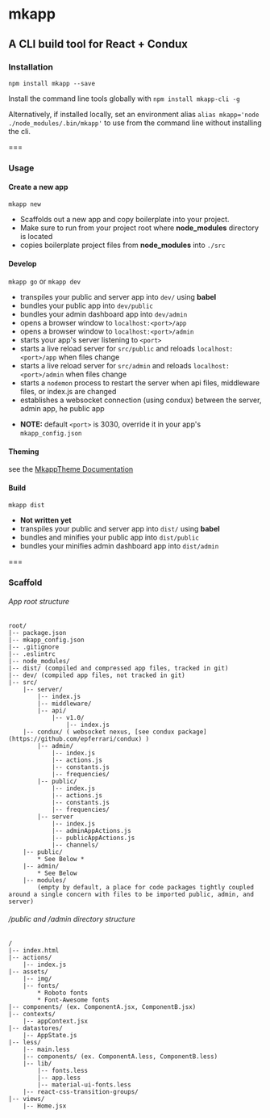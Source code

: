 # mkapp

## A CLI build tool for React + Condux

### Installation

`npm install mkapp --save`

Install the command line tools globally with `npm install mkapp-cli -g`

Alternatively, if installed locally, set an environment alias `alias mkapp='node ./node_modules/.bin/mkapp'` to use from the command line without installing the cli.


===

### Usage

#### Create a new app

`mkapp new`

- Scaffolds out a new app and copy boilerplate into your project.
- Make sure to run from your project root where __node_modules__ directory is located
- copies boilerplate project files from __node_modules__ into `./src`



#### Develop

`mkapp go` or `mkapp dev`

- transpiles your public and server app into `dev/` using **babel**
- bundles your public app into `dev/public`
- bundles your admin dashboard app into `dev/admin`
- opens a browser window to `localhost:<port>/app`
- opens a browser window to `localhost:<port>/admin`
- starts your app's server listening to `<port>`
- starts a live reload server for `src/public` and reloads `localhost:<port>/app` when files change
- starts a live reload server for `src/admin` and reloads `localhost:<port>/admin` when files change
- starts a `nodemon` process to restart the server when api files, middleware files, or index.js are changed
- establishes a websocket connection (using condux) between the server, admin app, he public app

* **NOTE:** default `<port>` is 3030, override it in your app's `mkapp_config.json`

#### Theming

see the [MkappTheme Documentation](https://github.com/epferrari/mkapp/blob/master/docs/mkapp-theme.md)

#### Build

`mkapp dist`

- **Not written yet**
- transpiles your public and server app into `dist/` using **babel**
- bundles and minifies your public app into `dist/public`
- bundles your minifies admin dashboard app into `dist/admin`


===

### Scaffold

###### App root structure

	root/
	|-- package.json
	|-- mkapp_config.json
	|-- .gitignore
	|-- .eslintrc
	|-- node_modules/
	|-- dist/ (compiled and compressed app files, tracked in git)
	|-- dev/ (compiled app files, not tracked in git)
	|-- src/
		|-- server/
			|-- index.js
			|-- middleware/
			|-- api/
				|-- v1.0/
					|-- index.js
		|-- condux/ ( websocket nexus, [see condux package](https://github.com/epferrari/condux) )
			|-- admin/
				|-- index.js
				|-- actions.js
				|-- constants.js
				|-- frequencies/
			|-- public/
				|-- index.js
				|-- actions.js
				|-- constants.js
				|-- frequencies/
			|-- server
				|-- index.js
				|-- adminAppActions.js
				|-- publicAppActions.js
				|-- channels/
		|-- public/
			* See Below *
		|-- admin/
			* See Below
		|-- modules/
			(empty by default, a place for code packages tightly coupled around a single concern with files to be imported public, admin, and server)


###### /public and /admin directory structure

	/
	|-- index.html
	|-- actions/
		|-- index.js
	|-- assets/
		|-- img/
		|-- fonts/
			* Roboto fonts
			* Font-Awesome fonts
	|-- components/ (ex. ComponentA.jsx, ComponentB.jsx)
	|-- contexts/
		|-- appContext.jsx
	|-- datastores/
		|-- AppState.js
	|-- less/
		|-- main.less
		|-- components/ (ex. ComponentA.less, ComponentB.less)
		|-- lib/
			|-- fonts.less
			|-- app.less
			|-- material-ui-fonts.less
		|-- react-css-transition-groups/
	|-- views/
		|-- Home.jsx		
